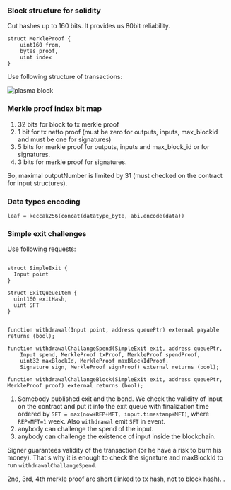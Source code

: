 ### Block structure for solidity

Cut hashes up to 160 bits. It provides us 80bit reliability.

```solidity
struct MerkleProof {
    uint160 from,
    bytes proof,
    uint index
}
```

Use following structure of transactions:

![plasma block](https://gist.githubusercontent.com/snjax/3c99fbed8393a7d4b03afd4361998039/raw/44ad5c9ad47f5109192628001efdc9711b251e1d/plasma_block.svg?sanitize=true)

### Merkle proof index bit map

1. 32 bits for  block to tx merkle proof
1. 1 bit for tx netto proof (must be zero for outputs, inputs, max_blockid and must be one for signatures)
1. 5 bits for merkle proof for outputs, inputs and max_block_id or for signatures.
1. 3 bits for merkle proof for signatures.

So, maximal outputNumber is limited by 31 (must checked on the contract for input structures).

### Data types encoding

``` leaf = keccak256(concat(datatype_byte, abi.encode(data)) ```


### Simple exit challenges

Use following requests:

```

struct SimpleExit {
  Input point
}

struct ExitQueueItem {
  uint160 exitHash,
  uint SFT
}


function withdrawal(Input point, address queuePtr) external payable returns (bool);

function withdrawalChallangeSpend(SimpleExit exit, address queuePtr, 
    Input spend, MerkleProof txProof, MerkleProof spendProof, 
    uint32 maxBlockId, MerkleProof maxBlockIdProof,
    Signature sign, MerkleProof signProof) external returns (bool);

function withdrawalChallangeBlock(SimpleExit exit, address queuePtr, MerkleProof proof) external returns (bool);
```


1. Somebody published exit and the bond. We check the validity of input on the contract and put it into the exit queue with finalization time ordered by `SFT = max(now+REP+MFT, input.timestamp+MFT)`, where `REP=MFT=1` week. Also `withdrawal` emit `SFT` in event.
1. anybody can challenge the spend of the input.
1. anybody can challenge the existence of input inside the blockchain.



Signer guarantees validity of the transaction (or he have a risk to burn his money). That's why it is enough to check the signature and maxBlockId to run `withdrawalChallangeSpend`.

2nd, 3rd, 4th merkle proof are short (linked to tx hash, not to block hash).
.

 
